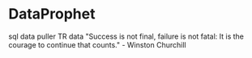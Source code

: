 # DataProphet
sql data puller TR data
"Success is not final, failure is not fatal: It is the courage to continue that counts." - Winston Churchill

